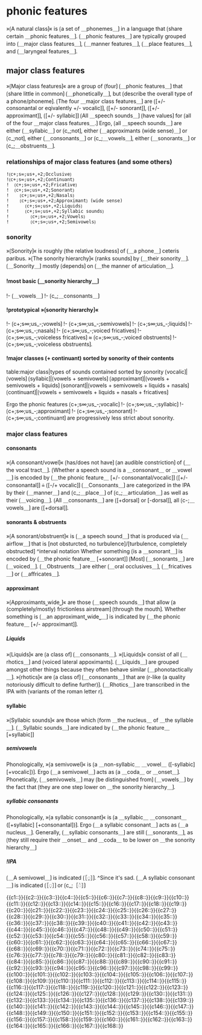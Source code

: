 # phonic features

»⟮A natural class⟯« is ⟮a set of ＿phonemes＿⟯ in a language that ⟮share certain ＿phonic features＿⟯.
⟮＿phonic features＿⟯ are typically grouped into ⟮＿major class features＿⟯, ⟮＿manner features＿⟯, ⟮＿place features＿⟯, and ⟮＿laryngeal features＿⟯.

## major class features

»⟮Major class features⟯« are a group of ⟮four⟯ ⟮＿phonic features＿⟯ that ⟮share little in common⟯ ⟮＿phonetically＿⟯, but ⟮describe the overall type of a phone/phoneme⟯.
⟮The four ＿major class features＿⟯ are ⟮[+/- consonantal or eqivalently +/- vocalic]⟯, ⟮[+/- sonorant]⟯, ⟮[+/- approximant]⟯, ⟮[+/- syllabic]⟯
⟮All ＿speech sounds＿⟯ ⟮have values⟯ for ⟮all of the four ＿major class features＿.⟯
Ergo, ⟮all ＿speech sounds＿⟯ are either ⟮＿syllabic＿⟯ or ⟮c_;not⟯, either ⟮＿approximants (wide sense)＿⟯ or ⟮c_;not⟯, either ⟮＿consonants＿⟯ or ⟮c_;＿vowels＿⟯, either ⟮＿sonorants＿⟯ or ⟮c_;＿obstruents＿⟯.

### relationships of major class features (and some others)

```
!⟮c+;s∞;us+,+2;Occlusive⟯
!⟮c+;s∞;us+,+2;Continuant⟯
!  ⟮c+;s∞;us+,+2;Fricative⟯
!  ⟮c+;s∞;us+,+2;Sonorant⟯
!    ⟮c+;s∞;us+,+2;Nasals⟯
!    ⟮c+;s∞;us+,+2;Approximant⟯ (wide sense)
!      ⟮c+;s∞;us+,+2;Liquids⟯
!      ⟮c+;s∞;us+,+2;Syllabic sounds⟯
!        ⟮c+;s∞;us+,+2;Vowels⟯ 
!        ⟮c+;s∞;us+,+2;Semivowels⟯
```

### sonority

»⟮Sonority⟯« is roughly ⟮the relative loudness⟯ of ⟮＿a phone＿⟯ ceteris paribus.
»⟮The sonority hierarchy⟯« ⟮ranks sounds⟯ by ⟮＿their sonority＿⟯.
⟮＿Sonority＿⟯ mostly ⟮depends⟯ on ⟮＿the manner of articulation＿⟯.

#### !most basic ⟮＿sonority hierarchy＿⟯

!- ⟮＿vowels＿⟯
!- ⟮c_;＿consonants＿⟯

#### !prototypical »⟮sonority hierarchy⟯«

!-  ⟮c+;s∞;us_-;vowels⟯ 
!-  ⟮c+;s∞;us_-;semivowels⟯ 
!-  ⟮c+;s∞;us_-;liquids⟯ 
!-  ⟮c+;s∞;us_-;nasals⟯ 
!-  ⟮c+;s∞;us_-;voiced fricatives⟯ 
!-  ⟮c+;s∞;us_-;voiceless fricatives⟯ ≈ ⟮c+;s∞;us_-;voiced obstruents⟯ 
!-  ⟮c+;s∞;us_-;voiceless obstruents⟯.

#### !major classes (+ continuant) sorted by sonority of their contents

table:major class|types of sounds contained sorted by sonority
⟮vocalic⟯|⟮vowels⟯
⟮syllabic⟯|⟮vowels + semivowels⟯
⟮approximant⟯|⟮vowels + semivowels + liquids⟯
⟮sonorant⟯|⟮vowels + semivowels + liquids + nasals⟯
⟮continuant⟯|⟮vowels + semivowels + liquids + nasals + fricatives⟯

Ergo the phonic features ⟮c+;s∞;us_-;vocalic⟯ 
!-  ⟮c+;s∞;us_-;syllabic⟯ 
!-  ⟮c+;s∞;us_-;approximant⟯ 
!-  ⟮c+;s∞;us_-;sonorant⟯ 
!-  ⟮c+;s∞;us_-;continuant⟯ are progressively less strict about sonority.

### major class features

#### consonants

»⟮A consonant/vowel⟯« ⟮has/does not have⟯ ⟮an audible constriction⟯ of ⟮＿the vocal tract＿⟯.
⟮Whether a speech sound is a ＿consonant＿ or ＿vowel＿⟯ is encoded by ⟮＿the phonic feature＿ [+/- consonantal/vocalic]⟯
⟮[+/- consonantal]⟯ ≙ ⟮[-/+ vocalic]⟯
⟮＿Consonants＿⟯ are categorized in the IPA by their ⟮＿manner＿⟯ and ⟮c_;＿place＿⟯ of ⟮c_;＿articulation＿⟯ as well as their ⟮＿voicing＿⟯.
⟮All ＿consonants＿⟯ are ⟮[+dorsal] or [-dorsal]⟯, all ⟮c-;＿vowels＿⟯ are ⟮[+dorsal]⟯.

#### sonorants &amp; obstruents

»⟮A sonorant/obstruent⟯« is ⟮＿a speech sound＿⟯ that is produced via ⟮＿airflow＿⟯ that is [not obsturcted, no turbulence]/[turbulence, completely obstructed]
^interval notation
Whether something ⟮is a ＿sonorant＿⟯ is encoded by ⟮＿the phonic feature＿ [+sonorant]⟯
⟮Most⟯ ⟮＿sonorants＿⟯ are ⟮＿voiced＿⟯.
⟮＿Obstruents＿⟯ are either ⟮＿oral occlusives＿⟯, ⟮＿fricatives＿⟯ or ⟮＿affricates＿⟯.

#### approximant

»⟮Approximants⎵wide⎵⟯« are those ⟮＿speech sounds＿⟯ that allow ⟮a (completely/mostly) frictionless airstream⟯ ⟮through the mouth⟯.
Whether something is ⟮＿an approximant⎵wide⎵＿⟯ is indicated by ⟮＿the phonic feature＿ [+/- approximant]⟯.

##### Liquids

»⟮Liquids⟯« are ⟮a class of⟯ ⟮＿consonants＿⟯.
»⟮Liquids⟯« consist of all ⟮＿rhotics＿⟯ and ⟮voiced lateral appoximants⟯.
⟮＿Liquids＿⟯ are grouped amongst other things because they often behave similar ⟮＿phonotactically＿⟯.
»⟮rhotics⟯« are ⟮a class of⟯ ⟮＿consonants＿⟯ that are ⟮r-like (a quality notoriously difficult to define further)⟯.
⟮＿Rhotics＿⟯ are transcribed in the IPA with ⟮variants of the roman letter r⟯.

#### syllabic

»⟮Syllabic sounds⟯« are those which ⟮form ＿the nucleus＿ of ＿the syllable＿⟯.
⟮＿Syllabic sounds＿⟯ are indicated by ⟮＿the phonic feature＿ [+syllabic]⟯

##### semivowels

Phonologically, »⟮a semivowel⟯« is ⟮a ＿non-syllabic＿ ＿vowel＿ ([-syllabic] [+vocalic])⟯.
Ergo ⟮＿a semivowel＿⟯ acts as ⟮a ＿coda＿ or ＿onset＿⟯.
Phonetically, ⟮＿semivowels＿⟯ may ⟮be distinguished from⟯ ⟮＿vowels＿⟯ by the fact that ⟮they are one step lower on ＿the sonority hierarchy＿⟯.

##### syllabic consonants

Phonologically, »⟮a syllabic consonant⟯« is ⟮a ＿syllabic＿ ＿consonant＿ ([+syllabic] [+consonantal])⟯.
Ergo ⟮＿a syllabic consonant＿⟯ acts as ⟮＿a nucleus＿⟯.
Generally, ⟮＿syllabic consonants＿⟯ are still ⟮＿sonorants＿⟯, as ⟮they still require their ＿onset＿ and ＿coda＿ to be lower on ＿the sonority hierarchy＿⟯

##### !IPA

⟮＿A semivowel＿⟯ is indicated ⟮［◌̯］⟯.
^Since it's sad.
⟮＿A syllabic consonant＿⟯ is indicated ⟮［◌̩］⟯ or ⟮c_;［◌̍］⟯

<span class="cloze-dump">{{c1::}}{{c2::}}{{c3::}}{{c4::}}{{c5::}}{{c6::}}{{c7::}}{{c8::}}{{c9::}}{{c10::}}{{c11::}}{{c12::}}{{c13::}}{{c14::}}{{c15::}}{{c16::}}{{c17::}}{{c18::}}{{c19::}}{{c20::}}{{c21::}}{{c22::}}{{c23::}}{{c24::}}{{c25::}}{{c26::}}{{c27::}}{{c28::}}{{c29::}}{{c30::}}{{c31::}}{{c32::}}{{c33::}}{{c34::}}{{c35::}}{{c36::}}{{c37::}}{{c38::}}{{c39::}}{{c40::}}{{c41::}}{{c42::}}{{c43::}}{{c44::}}{{c45::}}{{c46::}}{{c47::}}{{c48::}}{{c49::}}{{c50::}}{{c51::}}{{c52::}}{{c53::}}{{c54::}}{{c55::}}{{c56::}}{{c57::}}{{c58::}}{{c59::}}{{c60::}}{{c61::}}{{c62::}}{{c63::}}{{c64::}}{{c65::}}{{c66::}}{{c67::}}{{c68::}}{{c69::}}{{c70::}}{{c71::}}{{c72::}}{{c73::}}{{c74::}}{{c75::}}{{c76::}}{{c77::}}{{c78::}}{{c79::}}{{c80::}}{{c81::}}{{c82::}}{{c83::}}{{c84::}}{{c85::}}{{c86::}}{{c87::}}{{c88::}}{{c89::}}{{c90::}}{{c91::}}{{c92::}}{{c93::}}{{c94::}}{{c95::}}{{c96::}}{{c97::}}{{c98::}}{{c99::}}{{c100::}}{{c101::}}{{c102::}}{{c103::}}{{c104::}}{{c105::}}{{c106::}}{{c107::}}{{c108::}}{{c109::}}{{c110::}}{{c111::}}{{c112::}}{{c113::}}{{c114::}}{{c115::}}{{c116::}}{{c117::}}{{c118::}}{{c119::}}{{c120::}}{{c121::}}{{c122::}}{{c123::}}{{c124::}}{{c125::}}{{c126::}}{{c127::}}{{c128::}}{{c129::}}{{c130::}}{{c131::}}{{c132::}}{{c133::}}{{c134::}}{{c135::}}{{c136::}}{{c137::}}{{c138::}}{{c139::}}{{c140::}}{{c141::}}{{c142::}}{{c143::}}{{c144::}}{{c145::}}{{c146::}}{{c147::}}{{c148::}}{{c149::}}{{c150::}}{{c151::}}{{c152::}}{{c153::}}{{c154::}}{{c155::}}{{c156::}}{{c157::}}{{c158::}}{{c159::}}{{c160::}}{{c161::}}{{c162::}}{{c163::}}{{c164::}}{{c165::}}{{c166::}}{{c167::}}{{c168::}}</span>